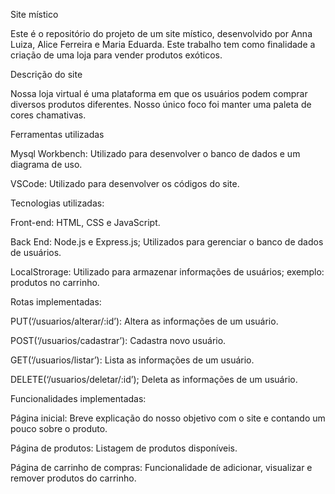 Site místico

Este é o repositório do projeto de um site místico, desenvolvido por Anna Luiza, Alice Ferreira e Maria Eduarda. Este trabalho tem como finalidade a criação de uma loja para vender produtos exóticos. 

Descrição do site

Nossa loja virtual é uma plataforma em que os usuários podem comprar diversos produtos diferentes. Nosso único foco foi manter uma paleta de cores chamativas. 

Ferramentas utilizadas

Mysql Workbench: Utilizado para desenvolver o banco de dados e um diagrama de uso.

VSCode: Utilizado para desenvolver os códigos do site.

Tecnologias utilizadas:

Front-end: HTML, CSS e JavaScript.

Back End: Node.js e Express.js; Utilizados para gerenciar o banco de dados de usuários.

LocalStrorage: Utilizado para armazenar informações de usuários; exemplo: produtos no carrinho.

Rotas implementadas: 

PUT(‘/usuarios/alterar/:id’): Altera as informações de um usuário.

POST(‘/usuarios/cadastrar’): Cadastra novo usuário.

GET(‘/usuarios/listar’): Lista as informações de um usuário.

DELETE(‘/usuarios/deletar/:id’); Deleta as informações de um usuário.

Funcionalidades implementadas: 

Página inicial: Breve explicação do nosso objetivo com o site e contando um pouco sobre o produto.

Página de produtos: Listagem de produtos disponíveis. 

Página de carrinho de compras: Funcionalidade de adicionar, visualizar e remover produtos do carrinho.
